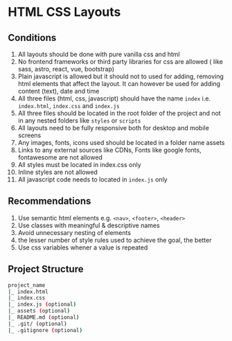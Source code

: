 # HTML CSS Layouts

## Conditions

1. All layouts should be done with pure vanilla css and html
2. No frontend frameworks or third party libraries for css are allowed ( like sass, astro, react, vue, bootstrap)
3. Plain javascript is allowed but it should not to used for adding, removing html elements that affect the layout. It can however be used for adding content (text), date and time
4. All three files (html, css, javascript) should have the name `index` i.e. `index.html`, `index.css` and `index.js`
5. All three files should be located in the root folder of the project and not in any nested folders like `styles` or `scripts`  
6. All layouts need to be fully responsive both for desktop and mobile screens
7. Any images, fonts, icons used should be located in a folder name assets
8. Links to any external sources like CDNs, Fonts like google fonts, fontawesome are not allowed
9. All styles must be located in index.css only
10. Inline styles are not allowed
11. All javascript code needs to located in `index.js` only

## Recommendations

1. Use semantic html elements e.g. `<nav>`, `<footer>`, `<header>`
2. Use classes with meaningful & descriptive names
3. Avoid unnecessary nesting of elements
4. the lesser number of style rules used to achieve the goal, the better
5. Use css variables whener a value is repeated

## Project Structure

```bash
project_name
|_ index.html
|_ index.css
|_ index.js (optional)
|_ assets (optional)
|_ README.md (optional)
|_ .git/ (optional)
|_ .gitignore (optional)
```
